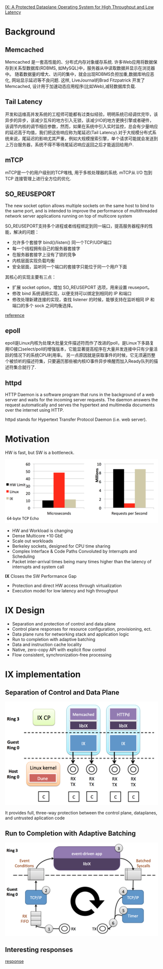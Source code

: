[IX: A Protected Dataplane Operating System for High Throughput and Low Latency](https://www.google.com/url?sa=t&rct=j&q=&esrc=s&source=web&cd=2&cad=rja&uact=8&ved=0ahUKEwjikoa6qofLAhVG-GMKHXCRA00QFggoMAE&url=http%3A%2F%2Fcsl.stanford.edu%2F~christos%2Fpublications%2F2014.ix.osdi.pdf&usg=AFQjCNGVzWkoaQQjDMBK8HWuBPjp1FQfOg&sig2=gqZIqq0dkOtXas2MRunf8Q)

# Background

## Memcached
Memcached 是一套高性能的、分布式内存对象缓存系统. 许多Web应用将数据保存到关系型数据库(RDBMS, 如MySQL)中，服务器从中读取数据并显示在浏览器中。 随着数据量的增大、访问的集中，就会出现RDBMS负担加重,数据库响应恶化, 网站显示延迟等不良问题. 这样, LiveJournal的Brad Fitzpatrick 开发了Memcached, 设计用于加速动态应用程序(比如Web),减轻数据库负载.

## Tail Latency
开发和运维高并发系统的工程师可能都有过类似经验，明明系统已经调优完毕，该异步的异步，该减少互斥的地方引入无锁，该减少IO的地方更换引擎或者硬件，该调节内核的调节相应参数，然而，如果在系统中引入实时监控，总会有少量响应的延迟高于均值，我们把这些响应称为尾延迟(Tail Latency).对于大规模分布式系统来说，尾延迟的影响尤其严重，例如大规模搜索引擎，单个请求可能就会发送到上万台服务器，系统不得不等待尾延迟响应返回之后才能返回给用户.

## mTCP
mTCP是一个的用户级别的TCP堆栈, 用于多核处理器的系统. mTCP从 I/O 包到 TCP 连接管理上进行全方位的优化.

## SO_REUSEPORT
The new socket option allows multiple sockets on the same host to bind to the same port, and is intended to improve the performance of multithreaded network server applications running on top of multicore system

SO_REUSEPORT支持多个进程或者线程绑定到同一端口，提高服务器程序的性能，解决的问题：

* 允许多个套接字 bind()/listen() 同一个TCP/UDP端口
 * 每一个线程拥有自己的服务器套接字
 * 在服务器套接字上没有了锁的竞争
* 内核层面实现负载均衡
* 安全层面，监听同一个端口的套接字只能位于同一个用户下面

其核心的实现主要有三点：
* 扩展 socket option，增加 SO_REUSEPORT 选项，用来设置 reuseport。
* 修改 bind 系统调用实现，以便支持可以绑定到相同的 IP 和端口
* 修改处理新建连接的实现，查找 listener 的时候，能够支持在监听相同 IP 和端口的多个 sock 之间均衡选择。

[reference](http://www.blogjava.net/yongboy/archive/2015/02/12/422893.html)

## epoll
epoll是Linux内核为处理大批量文件描述符而作了改进的poll，是Linux下多路复用IO接口select/poll的增强版本，它能显著提高程序在大量并发连接中只有少量活跃的情况下的系统CPU利用率。 另一点原因就是获取事件的时候，它无须遍历整个被侦听的描述符集，只要遍历那些被内核IO事件异步唤醒而加入Ready队列的描述符集合就行了.

## httpd
HTTP Daemon is a software program that runs in the background of a web server and waits for the incoming server requests. The daemon answers the request automatically and serves the hypertext and multimedia documents over the internet using HTTP.

httpd stands for Hypertext Transfer Protocol Daemon (i.e. web server).

# Motivation

HW is fast, but SW is a bottleneck.

![](./imgs/ix_hw.png)

* HW and Workload is changing
 * Dense Multicore +10 GbE
 * Scale out workloads
* Berkeley sockets, designed for CPU time sharing
* Complex Interface & Code Paths Convoluted by Interrupts and Scheduling
* Packet inter-arrival times being many times higher than the latency of interrupts and system call

**IX** Closes the SW Performance Gap
* Protection and direct HW access through virtualization
* Execution model for low latency and high throughput

# IX Design
* Separation and protection of control and data plane
 * Control plane responses for resource configuration, provisioning, ect.
 * Data plane runs for networking stack and application logic
* Run to completion with adaptive batching
 * Data and instruction cache locality
* Native, zero-copy API with explicit flow control
* Flow consistent, synchronization-free processing

# IX implementation

## Separation of Control and Data Plane
![](./imgs/ix_plane.png)

It provides full, three-way protection between the control plane, dataplanes, and untrusted aplication code

## Run to Completion with Adaptive Batching
![](./imgs/ix_ada.png)

## Interesting responses
[response](http://people.clarkson.edu/~tarselmj/CS644/IX/IX.html)
